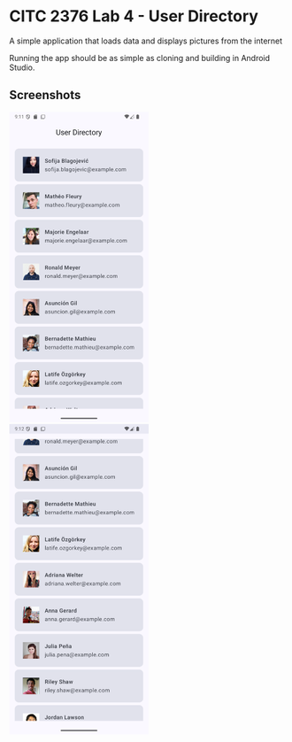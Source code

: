 # CITC 2376 Lab 4 - User Directory
A simple application that loads data and displays pictures from the internet

Running the app should be as simple as cloning and building in Android Studio.

## Screenshots

  <img src="https://github.com/Crestor123/lab4user-directory/blob/ed5997611f0a3a349fd7aa9a3b487e94ad05eda5/screenshots/HomeScreen1.png" width=50% height=50%>
  
  <img src="https://github.com/Crestor123/lab4user-directory/blob/ed5997611f0a3a349fd7aa9a3b487e94ad05eda5/screenshots/HomeScreen2.png" width=50% height=50%>
